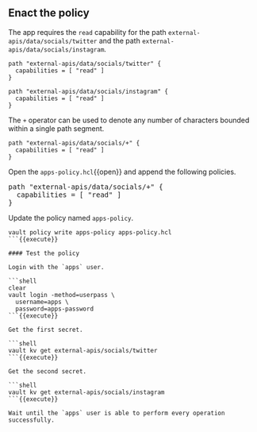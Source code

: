 ## Enact the policy

The app requires the `read` capability for the path
`external-apis/data/socials/twitter` and the path
`external-apis/data/socials/instagram`.

```hcl
path "external-apis/data/socials/twitter" {
  capabilities = [ "read" ]
}

path "external-apis/data/socials/instagram" {
  capabilities = [ "read" ]
}
```

The `+` operator can be used to denote any number of characters bounded within a
single path segment.

```hcl
path "external-apis/data/socials/+" {
  capabilities = [ "read" ]
}
```

Open the `apps-policy.hcl`{{open}} and append the following policies.

<pre class="file" data-filename="apps-policy.hcl" data-target="append">
path "external-apis/data/socials/+" {
  capabilities = [ "read" ]
}
</pre>

Update the policy named `apps-policy`.

```shell
vault policy write apps-policy apps-policy.hcl
```{{execute}}

#### Test the policy

Login with the `apps` user.

```shell
clear
vault login -method=userpass \
  username=apps \
  password=apps-password
```{{execute}}

Get the first secret.

```shell
vault kv get external-apis/socials/twitter
```{{execute}}

Get the second secret.

```shell
vault kv get external-apis/socials/instagram
```{{execute}}

Wait until the `apps` user is able to perform every operation successfully.
